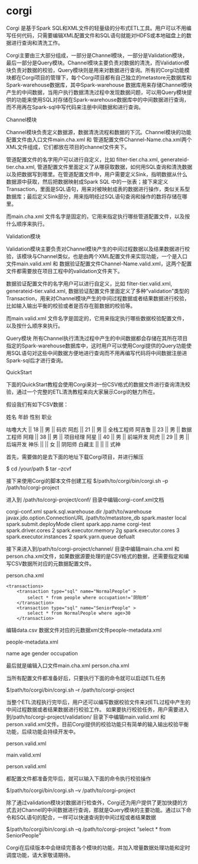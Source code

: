 # corgi

Corgi 是基于Spark SQL和XML文件的轻量级的分布式ETL工具。用户可以不用编写任何代码，只需要编辑XML配置文件和SQL语句就能对HDFS或本地磁盘上的数据进行查询和清洗工作。

Corgi主要由三大部分组成，一部分是Channel模块，一部分是Validation模块，最后一部分是Query模块。Channel模块主要负责对数据的清洗，而Validation模块负责对数据的校验，Query模块则是用来对数据进行查询。所有的Corgi功能模块都在Corgi项目的管理下，每个Corgi项目都有自己独立的metastore元数据库和Spark-warehouse数据库，其中Spark-warehouse 数据库用来存储Channel模块产生的中间数据，当用户执行数据清洗过程中发现数据问题，可以用Query模块提供的功能来使用SQL对存储在Spark-warehouse数据库中的中间数据进行查询，而不用再在Spark-sql中写代码来注册中间数据和进行查询。

Channel模块

Channel模块负责定义数据源，数据清洗流程和数据的下沉。Channel模块的功能配置文件由入口文件main.cha.xml 和 管道配置文件Channel-Name.cha.xml两个XML文件组成，它们都放在项目的channel文件夹下。

管道配置文件的名字用户可以进行自定义，比如 filter-tier.cha.xml, generateid-tier.cha.xml, 管道配置文件里面定义了从哪获取数据，如何用SQL查询和清洗数据以及把数据写到哪里。在管道配置文件中，用户需要定义Sink，指明数据从什么数据源中获取，然后把数据映射成Spark SQL 中的一张表；接下来定义Transaction，里面是SQL语句，用来对被映射成表的数据进行操作，类似关系型数据库；最后定义Sink部分，用来指明经过SQL语句查询和操作的数将存储在哪里。

 

而main.cha.xml 文件名字是固定的，它用来指定执行哪些管道配置文件，以及按什么顺序来执行。
 


Validation模块

Validation模块主要负责对Channel模块产生的中间过程数据以及结果数据进行校验，该模块与Channel类似，也是由两个XML配置文件来实现功能，一个是入口文件main.valid.xml 和 数据验证配置文件Channel-Name.valid.xml，这两个配置文件都需要放在项目工程中的validation文件夹下。

数据验证配置文件的名字用户可以进行自定义，比如 filter-tier.valid.xml, generateid-tier.valid.xml, 数据验证配置文件里面定义了多种”validation”类型的Transaction，用来对Channel模块产生的中间过程数据或者结果数据进行校验，比如输入输出平衡的校验或者是否存在脏数据的校验等。
 
而main.valid.xml 文件名字是固定的，它用来指定执行哪些数据校验配置文件，以及按什么顺序来执行。
 

Query模块
所有Channel执行清洗过程中产生的中间数据都会存储在其所在项目指定的Spark-warehouse数据库中，这时用户可以使用Corgi提供的Query功能使用SQL语句对这些中间数据方便地进行查询而不用再编写代码将中间数据注册进Spark-sql后才进行查询。


QuickStart

下面的QuickStart教程会使用Corgi来对一份CSV格式的数据文件进行查询清洗校验，通过一个完整的ETL清洗教程来向大家展示Corgi的魅力所在。

假设我们有如下CSV数据：

姓名       年龄   性别   职业

咕噜大大 ||  18  || 男 ||  码农 
阿彪     ||  21  || 男 ||  全栈工程师 
阿吉鲁   ||  23  || 男 ||  数据工程师 
阿翔     ||  38  || 男 ||  项目经理 
阿星     ||  40  || 男 ||  前端开发 
阿虎     ||  29  || 男 ||  后端开发 
神乐     ||      || 女 ||  阴阳师 
白藏主   ||      ||    ||  式神

首先，需要做的是去下面的地址下载Corgi项目，并进行解压

$ cd  /your/path
$ tar  –zcvf  

接下来使用Corgi的脚本文件创建工程
$/path/to/corgi/bin/corgi.sh  –p  /path/to/corgi-project

进入到 /path/to/corgi-project/conf/ 目录中编辑corgi-conf.xml文档

corgi-conf.xml
<configuration>
  <property>
     <name>spark.sql.warehouse.dir</name>
     <value>/path/to/warehouse </value>
  </property>
  <property>
     <!-- only accept local path -->
     <name>javax.jdo.option.ConnectionURL</name>
     <value>/path/to/metastore_db </value>
  </property>
  <property>
     <name>spark.master</name>
     <value>local </value>
  </property>
  <property>
     <name>spark.submit.deployMode</name>
     <value>client</value>
  </property>
  <property>
     <name>spark.app.name</name>
     <value>corgi-test </value>
  </property>
  <property>
     <name>spark.driver.cores</name>
     <value>2 </value>
  </property>
  <property>
     <name>spark.executor.memory</name>
     <value>2g </value>
  </property>
  <property>
     <name>spark.executor.cores</name>
     <value>3 </value>
  </property>
   <property>
     <name>spark.executor.instances</name>
     <value>2 </value>
  </property>
   <property>
     <name>spark.yarn.queue</name>
     <value>defualt </value>
  </property>
</configuration>

接下来进入到/path/to/corgi-project/channel/ 目录中编辑main.cha.xml 和person.cha.xml文件，如果数据源要处理的是CSV格式的数据，还需要指定和编写CSV数据所对应的元数据配置文件。

person.cha.xml 

<channel>

<source name="People" path="/path/to/data.csv" type="csv" 
meta_data="/path/to/ people-metadata.xml" />
 
  	<transactions>
  		<transaction type="sql" name="NormalPeople" >
  			select * from people where occupation!=’阴阳师’
  		</transaction>
  	    <transaction type="sql" name="SeniorPeople" >
  		    select * from NormalPeople where age>30
  	    </transaction>
</transactions>

<sink name=" Result " transaction_name=" SeniorPeople " path="/path/to/sink/data" 
type="parquet" external_table="true" /> 
 
</channel>

编辑data.csv 数据文件对应的元数据xml文件people-metadata.xml

people-metadata.xml

<metadata>
  <configuration delimiter="||" />
  <columns>
    <column type="String" nullable="true" >name</column>
    <column type="String" nullable="true" >age</column>
    <column type="String" nullable="true" >gender</column>
    <column type="String" nullable="true" >occupation</column>
  </columns>
</metadata>

最后就是编辑入口文件main.cha.xml
<channel-chain>
  <channels>
    <channel>
      person.cha.xml 
    </channel>  
  </channels>
</channel-chain>

当所有配置文件都准备好后，只要执行下面的命令就可以启动ETL任务

$/path/to/corgi/bin/corgi.sh  –r  /path/to/corgi-project


当整个ETL流程执行完毕后，用户还可以编写数据校验文件来对ETL过程中产生的中间过程数据或者结果数据进行校验工作。
如果要执行校验任务，用户需要进入到/path/to/corgi-project/validation/ 目录下中编辑main.valid.xml 和person.valid.xml文件。目前Corgi提供的校验功能只有简单的输入输出校验平衡功能，后续功能会持续开发中。

person.valid.xml

<validation>
	<transactions>
		<transaction  type="validation" name="verify-normal-people" 
          function="input_output" source="People" target="NormalPeople ">
       </transaction>
	</transactions>
</validation>

main.valid.xml

<validation-chain>
	<validations>
		<validation>
			person.valid.xml
		</validation>
	</validations>
</validation-chain>

都配置文件都准备完毕后，就可以输入下面的命令执行校验操作

$/path/to/corgi/bin/corgi.sh  –v  /path/to/corgi-project


除了通过validation模块对数据进行检查外，Corgi还为用户提供了更加快捷的方式去对Channel的中间数据进行查询，那就是Query模块的主要功能。通过以下命令和SQL语句的配合，一样可以快速查询到中间过程或者结果数据

$/path/to/corgi/bin/corgi.sh  –q  /path/to/corgi-project  “select * from SeniorPeople”


Corgi在后续版本中会继续完善各个模块的功能，并加入增量数据处理功能和定时调度功能，请大家敬请期待。

